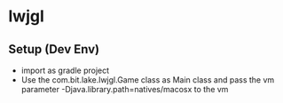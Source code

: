 # lwjgl

## Setup (Dev Env)

- import as gradle project
- Use the com.bit.lake.lwjgl.Game class as Main class and pass the vm parameter -Djava.library.path=natives/macosx
to the vm